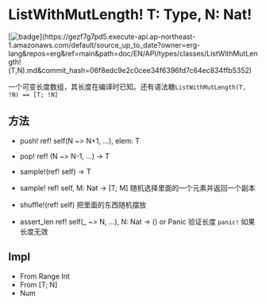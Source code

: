 # ListWithMutLength! T: Type, N: Nat&excl;

[![badge](https://img.shields.io/endpoint.svg?url=https%3A%2F%2Fgezf7g7pd5.execute-api.ap-northeast-1.amazonaws.com%2Fdefault%2Fsource_up_to_date%3Fowner%3Derg-lang%26repos%3Derg%26ref%3Dmain%26path%3Ddoc/EN/API/types/classes/ListWithMutLength!(T,N).md%26commit_hash%3D06f8edc9e2c0cee34f6396fd7c64ec834ffb5352)](https://gezf7g7pd5.execute-api.ap-northeast-1.amazonaws.com/default/source_up_to_date?owner=erg-lang&repos=erg&ref=main&path=doc/EN/API/types/classes/ListWithMutLength!(T,N).md&commit_hash=06f8edc9e2c0cee34f6396fd7c64ec834ffb5352)

一个可变长度数组，其长度在编译时已知。还有语法糖`ListWithMutLength(T, !N) == [T; !N]`

## 方法

* push! ref! self(N ~> N+1, ...), elem: T

* pop! ref! (N ~> N-1, ...) -> T

* sample!(ref! self) -> T
* sample! ref! self, M: Nat -> [T; M]
  随机选择里面的一个元素并返回一个副本

* shuffle!(ref! self)
  把里面的东西随机摆放

* assert_len ref! self(_ ~> N, ...), N: Nat -> () or Panic
  验证长度
  `panic!` 如果长度无效

## Impl

* From Range Int
* From [T; N]
* Num
